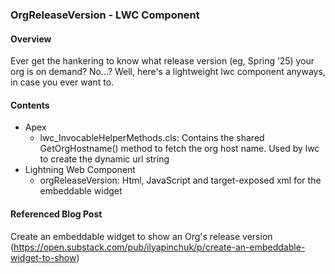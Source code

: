 ### OrgReleaseVersion - LWC Component
#### Overview
Ever get the hankering to know what release version (eg, Spring ‘25) your org is on demand? No…? Well, here's a lightweight lwc component anyways, in case you ever want to.
#### Contents
- Apex
  - lwc_InvocableHelperMethods.cls: Contains the shared GetOrgHostname() method to fetch the org host name. Used by lwc to create the dynamic url string
- Lightning Web Component
  - orgReleaseVersion: Html, JavaScript and target-exposed xml for the embeddable widget
#### Referenced Blog Post
Create an embeddable widget to show an Org's release version (https://open.substack.com/pub/ilyapinchuk/p/create-an-embeddable-widget-to-show)
